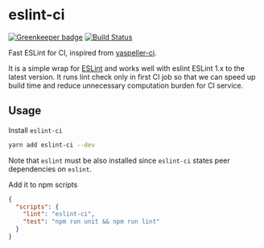 # eslint-ci

[![Greenkeeper badge](https://badges.greenkeeper.io/JLHwung/eslint-ci.svg)](https://greenkeeper.io/)
[![Build Status](https://travis-ci.org/JLHwung/eslint-ci.svg?branch=master)](https://travis-ci.org/JLHwung/eslint-ci)

Fast ESLint for CI, inspired from [yaspeller-ci](https://github.com/ai/yaspeller-ci).

It is a simple wrap for [ESLint](https://github.com/eslint/eslint) and works well with eslint ESLint 1.x to the latest version. It runs lint check only in first CI job so that we can speed up build time and reduce unnecessary computation burden for CI service.

## Usage
Install `eslint-ci`
```bash
yarn add eslint-ci --dev
```
Note that `eslint` must be also installed since `eslint-ci` states peer dependencies on `eslint`.

Add it to npm scripts
```json
{
  "scripts": {
    "lint": "eslint-ci",
    "test": "npm run unit && npm run lint"
  }
}
```
